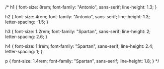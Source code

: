 /\* h1 {
font-size: 8rem;
font-family: "Antonio", sans-serif;
line-height: 1.3;
}

h2 {
font-size: 4rem;
font-family: "Antonio", sans-serif;
line-height: 1.3;
letter-spacing: -1.5;
}

h3 {
font-size: 1.2rem;
font-family: "Spartan", sans-serif;
line-height: 2;
letter-spacing: 2.6;
}

h4 {
font-size: 1.1rem;
font-family: "Spartan", sans-serif;
line-height: 2.4;
letter-spacing: 1;
}

p {
font-size: 1.4rem;
font-family: "Spartan", sans-serif;
line-height: 1.8;
} \*/
